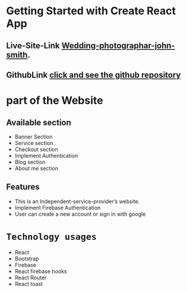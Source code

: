 # Getting Started with Create React App

## Live-Site-Link [Wedding-photographar-john-smith](https://wadding-photographer.web.app/).

## GithubLink [click and see the github repository](https://github.com/programming-hero-web-course-4/independent-service-provider-zishan344)

# part of the Website

## Available section

- Banner Section
- Service section
- Checkout section
- Implement Authentication
- Blog section
- About me section

## Features

- This is an Independent-service-provider’s website.
- Implement Firebase Authentication
- User can create a new account or sign in with google

# `Technology usages`

- React
- Bootstrap
- Firebase
- React firebase hooks
- React Router
- React toast
